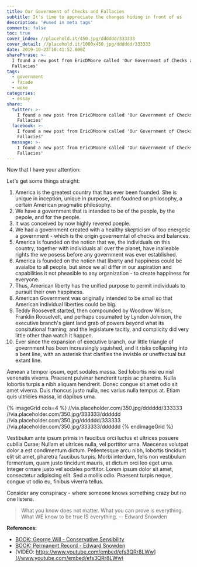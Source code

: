 ```yaml
---
title: Our Government of Checks and Fallacies
subtitle: It's time to appreciate the changes hiding in front of us
description: '#used in meta tags'
comments: false
toc: true
cover_index: //placehold.it/450.jpg/dddddd/333333
cover_detail: //placehold.it/1000x450.jpg/dddddd/333333
date: 2019-10-23T10:41:52.000Z
sharePhrase: >-
  I found a new post from EricDMoore called 'Our Government of Checks and
  Fallacies'
tags:
  - government
  - facade
  - woke
categories:
  - essay
share:
  twitter: >-
    I found a new post from EricDMoore called 'Our Government of Checks and
    Fallacies'
  facebook: >-
    I found a new post from EricDMoore called 'Our Government of Checks and
    Fallacies'
  message: >-
    I found a new post from EricDMoore called 'Our Government of Checks and
    Fallacies'
---
```


Now that I have your attention:

Let's get some things straight:

1. America is the greatest country that has ever been founded. She is unique in inception, unique in purpose, and foudned on philosophy, a certain American pragmatic philosophy.
2. We have a government that is intended to be of the people, by the pepole, and for the people.
3. It was conceived by now highly revered poeple.
4. We had a government created with a healthy skepticism of too energetic a government - which is the origin governemtal of checks and balances.
5. America is founded on the notion that we, the individuals on this country, together with individuals all over the planet, have inalieable rights the we posess before any government was ever established.
6. America is founded on the notion that liberty and happiness could be avaialbe to all people, but since we all differ in our aspiration and capabilities it not pheasible to any organization - to create happiness for everyone.
7. Thus, American liberty has the unified purpose to permit individuals to pursuit their own happiness.
8. American Government was originally intended to be small so that American individual liberties could be big.
9. Teddy Roosevelt started, then compounded by Woodrow Wilson, Franklin Rooselvelt, and perhaps cosumated by Lyndon Johnson, the executive branch's giant land grab of powers beyond what its consitutional framing; and the legislature tacitly, and complicity did very little other than watch it happen.
10. Ever since the expansion of executive branch, our little triangle of government has been increasingly squished, and it risks collapsing into a bent line, with an asterisk that clarifies the invisble or uneffectual but extant line. 

<!-- more -->

 Aenean a tempor ipsum, eget sodales massa. Sed lobortis nisi eu nisl venenatis viverra. Praesent pulvinar hendrerit turpis ac pharetra. Nulla lobortis turpis a nibh aliquam hendrerit. Donec congue sit amet odio sit amet viverra. Duis rhoncus justo nulla, nec varius nulla tempus at. Etiam quis ultricies massa, id dapibus urna.

{% imageGrid cols=4 %} //via.placeholder.com/350.jpg/dddddd/333333 //via.placeholder.com/350.jpg/333333/dddddd //via.placeholder.com/350.jpg/dddddd/333333 //via.placeholder.com/350.jpg/333333/dddddd {% endimageGrid %}

Vestibulum ante ipsum primis in faucibus orci luctus et ultrices posuere cubilia Curae; Nullam et ultrices nulla, vel porttitor urna. Maecenas volutpat dolor a est condimentum dictum. Pellentesque arcu nibh, lobortis tincidunt elit sit amet, pharetra faucibus turpis. Morbi interdum, felis non vestibulum fermentum, quam justo tincidunt mauris, at dictum orci leo eget urna. Integer ornare justo vel sodales porttitor. Lorem ipsum dolor sit amet, consectetur adipiscing elit. Sed a mollis odio. Praesent turpis neque, congue ut odio eu, finibus viverra tellus.

Consider any conspiracy - where someone knows something crazy but no one listens.

> What you know does not matter. What you can prove is everything. What WE know to be true IS everything. -- Edward Snowden

**References:**

- [BOOK: George Will - Conservative Sensibility](//amzn.to/3gOSVRU)
- [BOOK: Permanent Record - Edward Snowden](//amzn.to/3eGMVIc)
- [VIDEO: https://www.youtube.com/embed/efs3QRr8LWw](//www.youtube.com/embed/efs3QRr8LWw)